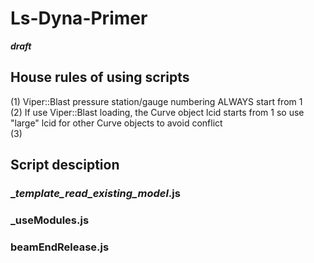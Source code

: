 # Ls-Dyna-Primer

***draft***

## House rules of using scripts

(1) Viper::Blast pressure station/gauge numbering ALWAYS start from 1  
(2) If use Viper::Blast loading, the Curve object lcid starts from 1 so use "large" lcid  for other Curve objects to avoid conflict  
(3) 

## Script desciption



### __template_read_existing_model_.js



### _useModules.js



### beamEndRelease.js



